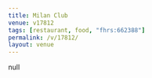 ```yaml
---
title: Milan Club
venue: v17812
tags: [restaurant, food, "fhrs:662388"]
permalink: /v/17812/
layout: venue
---
```

null